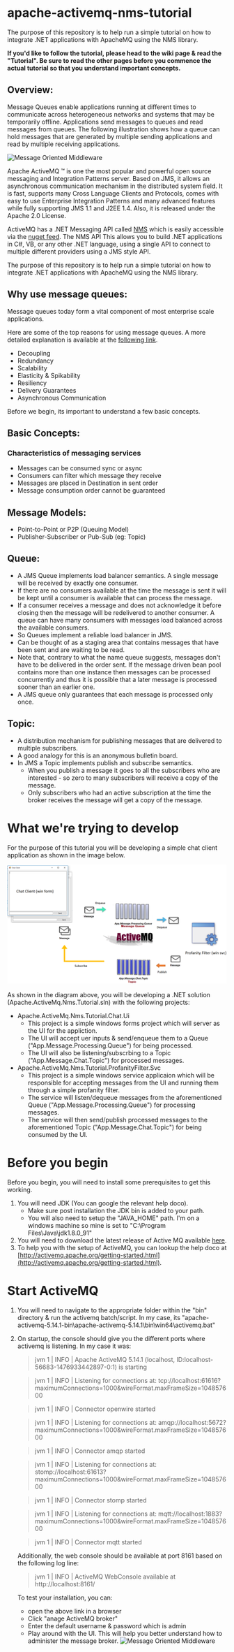# apache-activemq-nms-tutorial
The purpose of this repository is to help run a simple tutorial on how to integrate .NET applications with ApacheMQ using the NMS library. 

**If you'd like to follow the tutorial, please head to the wiki page & read the "Tutorial". Be sure to read the other pages before you commence the actual tutorial so that you understand important concepts.**

## Overview:
Message Queues enable applications running at different times to communicate across heterogeneous networks and systems that may be temporarily offline. Applications send messages to queues and read messages from queues. The following illustration shows how a queue can hold messages that are generated by multiple sending applications and read by multiple receiving applications.

![Message Oriented Middleware](https://i-msdn.sec.s-msft.com/dynimg/IC52920.jpeg)


Apache ActiveMQ ™ is one the most popular and powerful open source messaging and Integration Patterns server. Based on JMS, it allows an asynchronous communication mechanism in the distributed system field. It is fast, supports many Cross Language Clients and Protocols, comes with easy to use Enterprise Integration Patterns and many advanced features while fully supporting JMS 1.1 and J2EE 1.4. Also, it is released under the Apache 2.0 License.

ActiveMQ has a .NET Messaging API called [NMS](https://activemq.apache.org/nms/) which is easily accessible via the [nuget feed](https://www.nuget.org/packages/Apache.NMS.ActiveMQ/). The NMS API This allows you to build .NET applications in C#, VB, or any other .NET language, using a single API to connect to multiple different providers using a JMS style API. 

The purpose of this repository is to help run a simple tutorial on how to integrate .NET applications with ApacheMQ using the NMS library. 

## Why use message queues:
Message queues today form a vital component of most enterprise scale applications. 

Here are some of the top reasons for using message queues. A more detailed explanation is available at the [following link](https://www.iron.io/top-10-uses-for-message-queue/).
* Decoupling 
* Redundancy 
* Scalability 
* Elasticity & Spikability
* Resiliency 
* Delivery Guarantees
* Asynchronous Communication

Before we begin, its important to understand a few basic concepts.

## Basic Concepts: 
### Characteristics of messaging services
* Messages can be consumed sync or async
* Consumers can filter which message they receive
* Messages are placed in Destination in sent order
* Message consumption order cannot be guaranteed

## Message Models:
* Point-to-Point or P2P (Queuing Model)
* Publisher-Subscriber or Pub-Sub (eg: Topic)

## Queue:
* A JMS Queue implements load balancer semantics. A single message will be received by exactly one consumer.
* If there are no consumers available at the time the message is sent it will be kept until a consumer is available that can process the message.
* If a consumer receives a message and does not acknowledge it before closing then the message will be redelivered to another consumer. A queue can have many consumers with messages load balanced across the available consumers.
* So Queues implement a reliable load balancer in JMS.
* Can be thought of as a staging area that contains messages that have been sent and are waiting to be read.
* Note that, contrary to what the name queue suggests, messages don't have to be delivered in the order sent. If the message driven bean pool contains more than one instance then messages can be processed concurrently and thus it is possible that a later message is processed sooner than an earlier one.
* A JMS queue only guarantees that each message is processed only once.

## Topic:
* A distribution mechanism for publishing messages that are delivered to multiple subscribers.
* A good analogy for this is an anonymous bulletin board.
* In JMS a Topic implements publish and subscribe semantics.
    * When you publish a message it goes to all the subscribers who are interested - so zero to many subscribers will receive a copy of the message.
    * Only subscribers who had an active subscription at the time the broker receives the message will get a copy of the message.

# What we're trying to develop
For the purpose of this tutorial you will be developing a simple chat client application as shown in the image below.

![Application Overview](https://raw.githubusercontent.com/rohit-lakhanpal/apache-activemq-nms-tutorial/master/images/application-overview.png)

As shown in the diagram above, you will be developing a .NET solution (Apache.ActiveMq.Nms.Tutorial.sln) with the following projects:
* Apache.ActiveMq.Nms.Tutorial.Chat.Ui
    * This project is a simple windows forms project which will server as the UI for the appliction.
    * The UI will accept uer inputs & send/enqueue them to a Queue ("App.Message.Processing.Queue") for being processed.
    * The UI will also be listening/subscrbing to a Topic ("App.Message.Chat.Topic") for processed messages.
* Apache.ActiveMq.Nms.Tutorial.ProfanityFilter.Svc
    * This project is a simple windows service applicaion which will be responsible for accepting messages from the UI and running them through a simple profanity filter.
    * The service will listen/dequeue messages from the aforementioned Queue ("App.Message.Processing.Queue") for processing messages.
    * The service will then send/publish processed messages to the aforementioned Topic ("App.Message.Chat.Topic") for being consumed by the UI.

# Before you begin
Before you begin, you will need to install some prerequisites to get this working.
1. You will need JDK (You can google the relevant help doco).
    * Make sure post installation the JDK bin is added to your path.
    * You will also need to setup the "JAVA_HOME" path. I'm on a windows machine so mine is set to "C:\Program Files\Java\jdk1.8.0_91"
2. You will need to download the latest release of Active MQ available [here](http://activemq.apache.org/download.html).
3. To help you with the setup of ActiveMQ, you can lookup the help doco at [http://activemq.apache.org/getting-started.html](http://activemq.apache.org/getting-started.html).

# Start ActiveMQ
1. You will need to navigate to the appropriate folder within the "bin" directory & run the activemq batch/script. In my case, its "apache-activemq-5.14.1-bin\apache-activemq-5.14.1\bin\win64\activemq.bat"
2. On startup, the console should give you the different ports where activemq is listening. In my case it was:
    > jvm 1    |  INFO | Apache ActiveMQ 5.14.1 (localhost, ID:localhost-56683-1476933442897-0:1) is starting

    > jvm 1    |  INFO | Listening for connections at: tcp://localhost:61616?maximumConnections=1000&wireFormat.maxFrameSize=104857600

    > jvm 1    |  INFO | Connector openwire started

    > jvm 1    |  INFO | Listening for connections at: amqp://localhost:5672?maximumConnections=1000&wireFormat.maxFrameSize=104857600

    > jvm 1    |  INFO | Connector amqp started

    > jvm 1    |  INFO | Listening for connections at: stomp://localhost:61613?maximumConnections=1000&wireFormat.maxFrameSize=104857600

    > jvm 1    |  INFO | Connector stomp started

    > jvm 1    |  INFO | Listening for connections at: mqtt://localhost:1883?maximumConnections=1000&wireFormat.maxFrameSize=104857600

    > jvm 1    |  INFO | Connector mqtt started

    Additionally, the web console should be available at port 8161 based on the following log line:
    > jvm 1    |  INFO | ActiveMQ WebConsole available at http://localhost:8161/
    
    To test your installation, you can:
    * open the above link in a browser
    * Click "anage ActiveMQ broker"
    * Enter the default username & password which is admin
    * Play around with the UI. This will help you better understand how to administer the message broker.
    ![Message Oriented Middleware](http://blogs.mulesoft.com/wp-content/gallery/activemq/activemq-admin.png)
    




